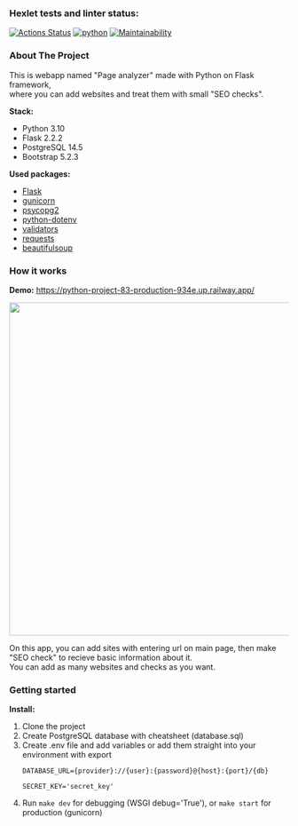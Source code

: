 ### Hexlet tests and linter status:
[![Actions Status](https://github.com/roaddust2/python-project-83/workflows/hexlet-check/badge.svg)](https://github.com/roaddust2/python-project-83/actions)
[![python](https://github.com/roaddust2/python-project-83/actions/workflows/python.yml/badge.svg)](https://github.com/roaddust2/python-project-83/actions/workflows/python.yml)
[![Maintainability](https://api.codeclimate.com/v1/badges/bd4cacd7723c5a845a01/maintainability)](https://codeclimate.com/github/roaddust2/python-project-83/maintainability)

### About The Project
This is webapp named "Page analyzer" made with Python on Flask framework,  
where you can add websites and treat them with small "SEO checks".

**Stack:**
* Python 3.10
* Flask 2.2.2
* PostgreSQL 14.5
* Bootstrap 5.2.3

**Used packages:**
* [Flask](https://github.com/pallets/flask/)
* [gunicorn](https://github.com/benoitc/gunicorn)
* [psycopg2](https://github.com/psycopg/psycopg2)
* [python-dotenv](https://github.com/theskumar/python-dotenv)
* [validators](https://github.com/python-validators/validators)
* [requests](https://github.com/psf/requests)
* [beautifulsoup](https://code.launchpad.net/beautifulsoup)

### How it works
**Demo:** https://python-project-83-production-934e.up.railway.app/  
  
<img src="https://user-images.githubusercontent.com/42116054/209537033-1985a59a-208c-4560-ab6b-213a75990471.png" width="600">  
  
On this app, you can add sites with entering url on main page, then make "SEO check" to recieve basic information  about it.  
You can add as many websites and checks as you want.

### Getting started
  **Install:**
1. Clone the project
2. Create PostgreSQL database with cheatsheet (database.sql)
3. Create .env file and add variables or add them straight into your environment with export
        <p> ```DATABASE_URL={provider}://{user}:{password}@{host}:{port}/{db}```</p>
        <p>```SECRET_KEY='secret_key'``` </p>
4. Run ```make dev``` for debugging (WSGI debug='True'), or ```make start``` for production (gunicorn)
